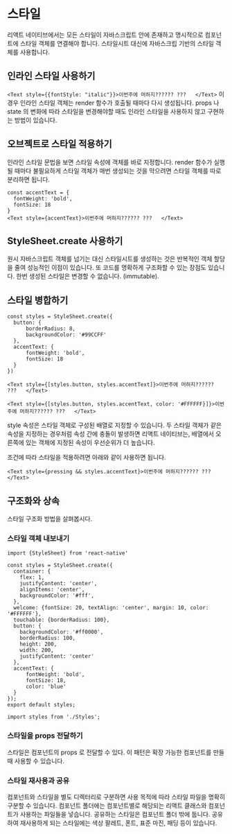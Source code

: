 # 스타일

리액트 네이티브에서는 모든 스타일이 자바스크립트 안에 존재하고 명시적으로 컴포넌트에 스타일 객체를 연결해야 합니다. 스타일시트 대신에 자바스크립 기반의 스타일 객체를 사용합니다. 

## 인라인 스타일 사용하기
``
<Text style={{fontStyle: "italic"}}>이번주에 머하지?????? ???   </Text>
``
이 경우 인라인 스타일 객체는 render 함수가 호출될 때마다 다시 생성됩니다. props 나 state 의 변화에 따라 스타일을 변경해야할 때도 인라인 스타일을 사용하지 않고 구현하는 방법이 있습니다. 

## 오브젝트로 스타일 적용하기
인라인 스타일 문법을 보면 스타일 속성에 객체를 바로 지정합니다. render 함수가 실행될 때마다 불필요하게 스타일 객체가 매번 생성되는 것을 막으려면 스타일 객체를 따로 분리하면 됩니다. 
```
const accentText = {  
  fontWeight: 'bold',  
  fontSize: 18  
}
<Text style={accentText}>이번주에 머하지?????? ???   </Text>
```

## StyleSheet.create 사용하기
원시 자바스크립트 객체를 넘기는 대신 스타일시트를 생성하는 것은 반복적인 객체 할당을 줄여 성능적인 이점이 있습니다. 또 코드를 명확하게 구조화할 수 있는 장점도 있습니다. 한번 생성된 스타일은 변경할 수 없습니다. (immutable). 

## 스타일 병합하기
```
const styles = StyleSheet.create({  
  button: {  
      borderRadius: 8,  
      backgroundColor: '#99CCFF'  
  },  
  accentText: {  
      fontWeight: 'bold',  
      fontSize: 18  
  }  
})

<Text style={[styles.button, styles.accentText]}>이번주에 머하지?????? ???   </Text>

<Text style={[styles.button, styles.accentText, color: '#FFFFFF}]}>이번주에 머하지?????? ???   </Text>
```

style 속성은 스타일 객체로 구성된 배열로 지정할 수 있습니다. 
두 스타일 객체가 같은 속성을 지정하는 경우처럼 속성 간에 충돌이 발생하면 리액트 네이티브는, 배열에서 오른쪽에 있는 객체에 지정된 속성이 우선순위가 더 높습니다. 

조건에 따라 스타일을 적용하려면 아래와 같이 사용하면 됩니다.
```
<Text style={pressing && styles.accentText}>이번주에 머하지?????? ???   </Text>
```

## 구조화와 상속
스타일 구조화 방법을 살펴봅시다.

### 스타일 객체 내보내기
```
import {StyleSheet} from 'react-native'  
  
const styles = StyleSheet.create({  
  container: {  
    flex: 1,  
    justifyContent: 'center',  
    alignItems: 'center',  
    backgroundColor: '#fff',  
  },  
  welcome: {fontSize: 20, textAlign: 'center', margin: 10, color: '#FFFFFF'},  
  touchable: {borderRadius: 100},  
  button: {  
    backgroundColor: '#ff0000',  
    borderRadius: 100,  
    height: 200,  
    width: 200,  
    justifyContent: 'center'  
  },  
  accentText: {  
      fontWeight: 'bold',  
      fontSize: 18,  
      color: 'blue'  
  }  
});  
export default styles;
```

```
import styles from './Styles';
```

### 스타일을 props 전달하기
스타일은 컴포넌트의 props 로 전달할 수 있다. 
이 패턴은 확장 가능한 컴포넌트를 만들 때 사용할 수 있습니다. 

### 스타일 재사용과 공유
컴포넌트와 스타일을 별도 디렉터리로 구분하면 사용 목적에 따라 스타일 파일을 명확히 구분할 수 있습니다. 컴포넌트 폴더에는 컴포넌트별로 해당되는 리액트 클래스와 컴포넌트가 사용하는 파일들을 넣습니다. 공유하는 스타일은 컴포넌트 폴더 밖에 둡니다. 공유하여 재사용하게 되는 스타일에는 색상 팔레트, 폰트, 표준 마진, 패딩 등이 있습니다. 
<!--stackedit_data:
eyJoaXN0b3J5IjpbLTExNzg4NjgxNDYsMTQ3OTE5MDc5NSwxMj
g1MjU4MTc2LC02NDY1NDA2MSwtMTM4MDE5NTIwMywtMTQ0NzUx
NzMxOCwtMTU1NjAyMTY5OCwxOTc5NDA5NTk2LC00NTI0ODkzOD
csLTIwNDQzMDM5LC0xNjYyOTMzNDIyLC0xNzI4MjY3NDcyLDEx
NjE0NDY0MTldfQ==
-->